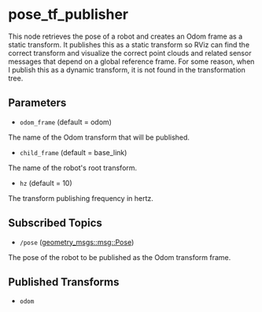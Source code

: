 # pose_tf_publisher

This node retrieves the pose of a robot and creates an Odom frame as a static transform. It publishes this as a static transform so RViz can find the correct transform and visualize the correct point clouds and related sensor messages that depend on a global reference frame. For some reason, when I publish this as a dynamic transform, it is not found in the transformation tree.

## Parameters

* ```odom_frame``` (default = odom)

The name of the Odom transform that will be published.

* ```child_frame``` (default = base_link)

The name of the robot's root transform.

* ```hz``` (default = 10)

The transform publishing frequency in hertz.

## Subscribed Topics

* ```/pose``` ([geometry_msgs::msg::Pose](http://docs.ros.org/en/api/geometry_msgs/html/msg/Pose.html))

The pose of the robot to be published as the Odom transform frame.

<!-- ## Published Topics

* ```/share_count``` ([/std_msgs/Int16MultiArray](http://docs.ros.org/en/api/std_msgs/html/msg/Int16MultiArray.html))

An integer array that shares nearby robots. -->

## Published Transforms

* ```odom```
